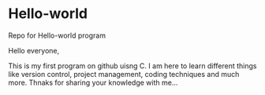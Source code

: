 # Hello-world
Repo for Hello-world program

Hello everyone,

This is my first program on github uisng C.
I am here to learn different things like version control, project management, coding techniques and much more.
Thnaks for sharing your knowledge with me...
